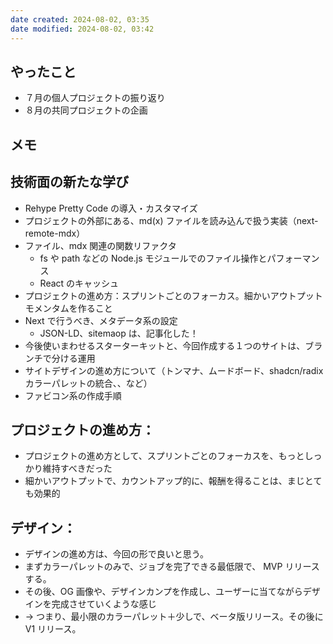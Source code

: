```yaml
---
date created: 2024-08-02, 03:35
date modified: 2024-08-02, 03:42
---
```


## やったこと

- ７月の個人プロジェクトの振り返り
- ８月の共同プロジェクトの企画

## メモ

## 技術面の新たな学び

- Rehype Pretty Code の導入・カスタマイズ
- プロジェクトの外部にある、md(x) ファイルを読み込んで扱う実装（next-remote-mdx）
- ファイル、mdx 関連の関数リファクタ
  - fs や path などの Node.js モジュールでのファイル操作とパフォーマンス
  - React のキャッシュ
- プロジェクトの進め方：スプリントごとのフォーカス。細かいアウトプットモメンタムを作ること
- Next で行うべき、メタデータ系の設定
  - JSON-LD、sitemaop は、記事化した！
- 今後使いまわせるスターターキットと、今回作成する１つのサイトは、ブランチで分ける運用
- サイトデザインの進め方について（トンマナ、ムードボード、shadcn/radix カラーパレットの統合、、など）
- ファビコン系の作成手順

## プロジェクトの進め方：

- プロジェクトの進め方として、スプリントごとのフォーカスを、もっとしっかり維持すべきだった
- 細かいアウトプットで、カウントアップ的に、報酬を得ることは、まじとても効果的

## デザイン：

- デザインの進め方は、今回の形で良いと思う。
- まずカラーパレットのみで、ジョブを完了できる最低限で、 MVP リリースする。
- その後、OG 画像や、デザインカンプを作成し、ユーザーに当てながらデザインを完成させていくような感じ
- → つまり、最小限のカラーパレット＋少しで、ベータ版リリース。その後に V1 リリース。

